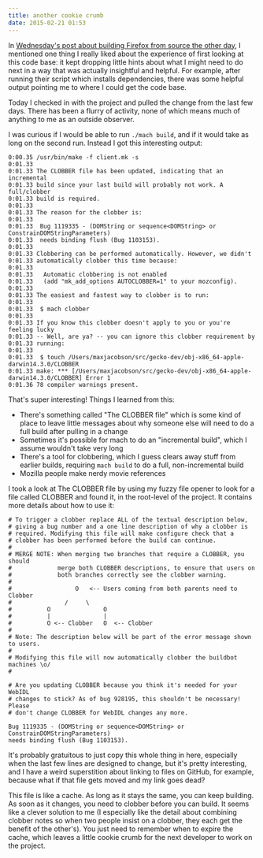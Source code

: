 ```yaml
---
title: another cookie crumb
date: 2015-02-21 01:53
---
```


In [Wednesday's post about building Firefox from source the other day][0], I
mentioned one thing I really liked about the experience of first looking at this
code base: it kept dropping little hints about what I might need to do next in a
way that was actually insightful and helpful. For example, after running their
script which installs dependencies, there was some helpful output pointing me to
where I could get the code base.

[0]: /2015/building-firefox/

Today I checked in with the project and pulled the change from the last few
days. There has been a flurry of activity, none of which means much of anything
to me as an outside observer.

I was curious if I would be able to run `./mach build`, and if it would take as
long on the second run. Instead I got this interesting output:

```
0:00.35 /usr/bin/make -f client.mk -s
0:01.33
0:01.33 The CLOBBER file has been updated, indicating that an incremental
0:01.33 build since your last build will probably not work. A full/clobber
0:01.33 build is required.
0:01.33
0:01.33 The reason for the clobber is:
0:01.33
0:01.33  Bug 1119335 - (DOMString or sequence<DOMString> or ConstrainDOMStringParameters)
0:01.33  needs binding flush (Bug 1103153).
0:01.33
0:01.33 Clobbering can be performed automatically. However, we didn't
0:01.33 automatically clobber this time because:
0:01.33
0:01.33   Automatic clobbering is not enabled
0:01.33   (add "mk_add_options AUTOCLOBBER=1" to your mozconfig).
0:01.33
0:01.33 The easiest and fastest way to clobber is to run:
0:01.33
0:01.33  $ mach clobber
0:01.33
0:01.33 If you know this clobber doesn't apply to you or you're feeling lucky
0:01.33 -- Well, are ya? -- you can ignore this clobber requirement by
0:01.33 running:
0:01.33
0:01.33  $ touch /Users/maxjacobson/src/gecko-dev/obj-x86_64-apple-darwin14.3.0/CLOBBER
0:01.33 make: *** [/Users/maxjacobson/src/gecko-dev/obj-x86_64-apple-darwin14.3.0/CLOBBER] Error 1
0:01.36 78 compiler warnings present.
```

That's super interesting! Things I learned from this:

* There's something called "The CLOBBER file" which is some kind of place to
  leave little messages about why someone else will need to do a full build
  after pulling in a change
* Sometimes it's possible for mach to do an "incremental build", which I assume
  wouldn't take very long
* There's a tool for clobbering, which I guess clears away stuff from earlier
  builds, requiring `mach build` to do a full, non-incremental build
* Mozilla people make nerdy movie references

I took a look at The CLOBBER file by using my fuzzy file opener to look for a
file called CLOBBER and found it, in the root-level of the project. It contains
more details about how to use it:

```
# To trigger a clobber replace ALL of the textual description below,
# giving a bug number and a one line description of why a clobber is
# required. Modifying this file will make configure check that a
# clobber has been performed before the build can continue.
#
# MERGE NOTE: When merging two branches that require a CLOBBER, you should
#             merge both CLOBBER descriptions, to ensure that users on
#             both branches correctly see the clobber warning.
#
#                  O   <-- Users coming from both parents need to Clobber
#               /     \
#          O               O
#          |               |
#          O <-- Clobber   O  <-- Clobber
#
# Note: The description below will be part of the error message shown to users.
#
# Modifying this file will now automatically clobber the buildbot machines \o/
#

# Are you updating CLOBBER because you think it's needed for your WebIDL
# changes to stick? As of bug 928195, this shouldn't be necessary! Please
# don't change CLOBBER for WebIDL changes any more.

Bug 1119335 - (DOMString or sequence<DOMString> or ConstrainDOMStringParameters)
needs binding flush (Bug 1103153).
```

It's probably gratuitous to just copy this whole thing in here, especially when
the last few lines are designed to change, but it's pretty interesting, and I
have a weird superstition about linking to files on GitHub, for example, because
what if that file gets moved and my link goes dead?

This file is like a cache. As long as it stays the same, you can keep building.
As soon as it changes, you need to clobber before you can build. It seems like a
clever solution to me (I especially like the detail about combining clobber
notes so when two people insist on a clobber, they each get the benefit of the
other's). You just need to remember when to expire the cache, which leaves a
little cookie crumb for the next developer to work on the project.

